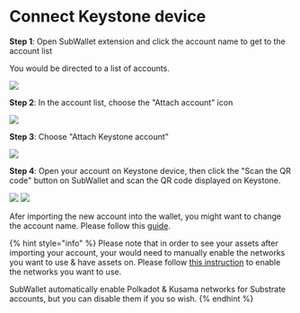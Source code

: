# Connect Keystone device

**Step 1**: Open SubWallet extension and click the account name to get to the account list

You would be directed to a list of accounts.

![](<../../.gitbook/assets/image (33).png>)

**Step 2**: In the account list, choose the "Attach account" icon

![](<../../.gitbook/assets/image (35).png>)

**Step 3**: Choose "Attach Keystone account"

![](<../../.gitbook/assets/image (11) (4).png>)

**Step 4**: Open your account on Keystone device, then click the "Scan the QR code" button on SubWallet and scan the QR code displayed on Keystone.

![](<../../.gitbook/assets/image (143).png>) ![](<../../.gitbook/assets/image (144).png>)

Afer importing the new account into the wallet, you might want to change the account name. Please follow this [guide](broken-reference).

{% hint style="info" %}
Please note that in order to see your assets after importing your account, your would need to manually enable the networks you want to use & have assets on. Please follow [this instruction](broken-reference) to enable the networks you want to use.

SubWallet automatically enable Polkadot & Kusama networks for Substrate accounts, but you can disable them if you so wish.&#x20;
{% endhint %}


